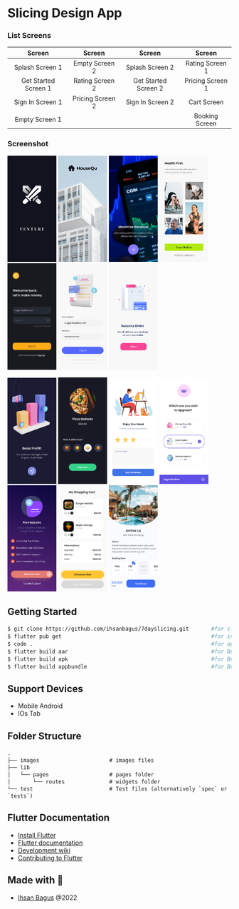 # Slicing Design App

### List Screens

|        Screen        |      Screen      |        Screen        |      Screen      |
| :------------------: | :--------------: | :------------------: | :--------------: |
|   Splash Screen 1    |  Empty Screen 2  |   Splash Screen 2    | Rating Screen 1  |
| Get Started Screen 1 | Rating Screen 2  | Get Started Screen 2 | Pricing Screen 1 |
|   Sign In Screen 1   | Pricing Screen 2 |   Sign In Screen 2   |   Cart Screen    |
|    Empty Screen 1    |                  |                      |  Booking Screen  |

### Screenshot

<p float="left">
    <img src="https://github.com/ihsanbagus/7dayslicing/blob/main/ss/1splash.jpg" alt="Splash Screen 1" width="110">
    <img src="https://github.com/ihsanbagus/7dayslicing/blob/main/ss/2splash.jpg" alt="Splash Screen 2" width="110">
    <img src="https://github.com/ihsanbagus/7dayslicing/blob/main/ss/3getstarted.jpg" alt="Get Started Screen 1" width="110">
    <img src="https://github.com/ihsanbagus/7dayslicing/blob/main/ss/4getstarted.jpg" alt="Get Started Screen 2" width="110">
    <img src="https://github.com/ihsanbagus/7dayslicing/blob/main/ss/5signin.jpg" alt="Sign In Screen 1" width="110">
    <img src="https://github.com/ihsanbagus/7dayslicing/blob/main/ss/6signin.jpg" alt="Sign In Screen 2" width="110">
    <img src="https://github.com/ihsanbagus/7dayslicing/blob/main/ss/7empty.jpg" alt="Empty Screen 1" width="110">
</p>
<p float="left">
    <img src="https://github.com/ihsanbagus/7dayslicing/blob/main/ss/8empty.jpg" alt="Empty Screen 2" width="110">
    <img src="https://github.com/ihsanbagus/7dayslicing/blob/main/ss/9rating.jpg" alt="Rating Screen 1" width="110">
    <img src="https://github.com/ihsanbagus/7dayslicing/blob/main/ss/10rating.jpg" alt="Rating Screen 2" width="110">
    <img src="https://github.com/ihsanbagus/7dayslicing/blob/main/ss/11pricing.jpg" alt="Pricing Screen 1" width="110">
    <img src="https://github.com/ihsanbagus/7dayslicing/blob/main/ss/12pricing.jpg" alt="Pricing Screen 2" width="110">
    <img src="https://github.com/ihsanbagus/7dayslicing/blob/main/ss/13cart.jpg" alt="Cart Screen" width="110">
    <img src="https://github.com/ihsanbagus/7dayslicing/blob/main/ss/14booking.jpg" alt="Booking Screen" width="110">
</p>

## Getting Started

```bash
$ git clone https://github.com/ihsanbagus/7dayslicing.git       #for clone project to local
$ flutter pub get                                               #for install dependency
$ code .                                                        #for open project with VSCode
$ flutter build aar                                             #for Build a repository containing an AAR and a POM file.
$ flutter build apk                                             #for Build an Android APK file from your app.
$ flutter build appbundle                                       #for Build an Android App Bundle file from your app.
```

## Support Devices

- Mobile Android
- IOs Tab

## Folder Structure

    .
    ├── images                      # images files
    ├── lib
    │   └── pages                   # pages folder
    |       └── routes              # widgets folder
    └── test                        # Test files (alternatively `spec` or `tests`)

## Flutter Documentation

- [Install Flutter](https://flutter.dev/get-started/)
- [Flutter documentation](https://flutter.dev/docs)
- [Development wiki](https://github.com/flutter/flutter/wiki)
- [Contributing to Flutter](https://github.com/flutter/flutter/blob/master/CONTRIBUTING.md)

## Made with 💖

- [Ihsan Bagus](https://www.ihsanbagus.com/) @2022
